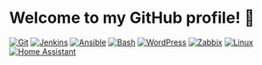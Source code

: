 # Welcome to my GitHub profile! 👋

[![Git](https://img.shields.io/badge/-Git-141414?style=flat&logo=git)](https://git-scm.com/)
[![Jenkins](https://img.shields.io/badge/-Jenkins-141414?style=flat&logo=jenkins)](https://www.jenkins.io/)
[![Ansible](https://img.shields.io/badge/-Ansible-141414?style=flat&logo=ansible)](https://www.ansible.com/)
[![Bash](https://img.shields.io/badge/-Bash-141414?style=flat&logo=gnubash)](https://www.gnu.org/software/bash/)
[![WordPress](https://img.shields.io/badge/-WordPress-141414?style=flat&logo=wordpress)](https://wordpress.org/)
[![Zabbix](https://img.shields.io/badge/-Zabbix-red?style=flat&logo=Zabbix&logoColor=white)](https://www.zabbix.com/)
[![Linux](https://img.shields.io/badge/-Linux-141414?style=flat&logo=linux)](https://www.kernel.org/)
[![Home Assistant](https://img.shields.io/badge/-Home%20Assistant-141414?style=flat&logo=home-assistant)](https://www.home-assistant.io/)
